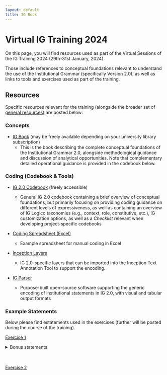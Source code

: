 ```yaml
---
layout: default
title: IG Book
---
```



# Virtual IG Training 2024

On this page, you will find resources used as part of the Virtual Sessions of the IG Training 2024 (29th-31st January, 2024).

Those include references to conceptual foundations relevant to understand the use of the Institutional Grammar (specifically Version 2.0), as well as links to tools and exercises used as part of the training.

## Resources

Specific resources relevant for the training (alongside the broader set of <a href="{{ site.path }}/resources.html">general resources</a>) are posted below:

### Concepts

* [IG Book](https://link.springer.com/book/10.1007/978-3-030-86372-2) (may be freely available depending on your university library subscription)
  * This is the book describing the complete conceptual foundations of the Institutional Grammar 2.0, alongside methodological guidance and discussion of analytical opportunities. Note that complementary detailed operational guidance is provided in the codebook below.

### Coding (Codebook & Tools)

* [IG 2.0 Codebook](https://arxiv.org/abs/2008.08937) (freely accessible)
  * General IG 2.0 codebook containing a brief overview of conceptual foundations, but primarily focusing on providing coding guidance on different levels of expressiveness, as well as containing an overview of IG Logico taxonomies (e.g., context, role, constitutive, etc.), IG customization options, as well as a *Checklist* relevant when developing project-specific codebooks

* [Coding Spreadsheet (Excel)](https://institutionalgrammar.org/wp-content/uploads/2022/11/IG2.0_blank_coding_sheet_v_1.0.xlsx)
  * Example spreadsheet for manual coding in Excel
  
* [Inception Layers](https://github.com/InstitutionalGrammar/IG-Inception-Layers)
  * IG 2.0-specific layers that can be imported into the Inception Text Annotation Tool to support the encoding.

* [IG Parser](https://newinstitutionalgrammar.org/ig-parser)
  * Purpose-built open-source software supporting the generic encoding of institutional statements in IG 2.0, with visual and tabular output formats

### Example Statements

<!--During the course of the training, we will post exemplary statements below.-->

Below please find estatements used in the exercises (further will be posted during the course of the training).

[Exercise 1](https://drive.google.com/file/d/1Yg37p_AvnOFr70FaHVcaU0yPKw6inTC4/view?usp=sharing)

<details>
  <summary>Bonus statements</summary><br/>

Task: Attempt to code the following statements on IG Extended level.

The commission shall modify or delay the implementation of a standard obligation, if the commission determines it is in the public interest to do so.

When implementing the target referred to in the first subparagraph, the relevant Union institutions and the Member States shall prioritise swift and predictable emission reductions and, at the same time, enhance removals by natural sinks.

</details>
</br>
</br>

<!--Coding Solutions: -->

<!--

* Such notification shall provide: (1) A description of each noncompliance; (2) The facts upon which the notification of noncompliance is based; and (3) The date by which the certified operation must rebut or correct each noncompliance and submit supporting documentation of each such correction when correction is possible.


  * [Open in IG Parser (IG Core)](https://ig-parser.newinstitutionalgrammar.org/visual/?rawStmt=Such%20notification%20shall%20provide:%20(1)%20A%20description%20of%20each%20noncompliance%3B%20(2)%20The%20facts%20upon%20which%20the%20notification%20of%20noncompliance%20is%20based%3B%20and%20(3)%20The%20date%20by%20which%20the%20certified%20operation%20must%20rebut%20or%20correct%20each%20noncompliance%20and%20submit%20supporting%20documentation%20of%20each%20such%20correction%20when%20correction%20is%20possible.&codedStmt=Such%20E(notification)%20M(shall)%20F(provide):%20(1)%20A%20P(description%20of%20each%20noncompliance%20[AND]%20facts%20upon%20which%20the%20notification%20of%20noncompliance%20is%20based%20[AND]%20date%20by%20which%20the%20certified%20operation%20must%20rebut%20or%20correct%20by%20which%20the%20certified%20operation%20must%20rebut%20or%20correct%20each%20noncompliance%20and%20submit%20supporting%20documentation%20of%20each%20such%20correction%20when%20correction%20is%20possible).)

  * [Open in IG Parser (IG Extended)](https://ig-parser.newinstitutionalgrammar.org/visual/?rawStmt=Such%20notification%20shall%20provide:%20(1)%20A%20description%20of%20each%20noncompliance%3B%20(2)%20The%20facts%20upon%20which%20the%20notification%20of%20noncompliance%20is%20based%3B%20and%20(3)%20The%20date%20by%20which%20the%20certified%20operation%20must%20rebut%20or%20correct%20each%20noncompliance%20and%20submit%20supporting%20documentation%20of%20each%20such%20correction%20when%20correction%20is%20possible.&codedStmt=Such%20E(notification)%20M(shall)%20F(provide):%20(1)%20A%20P(description%20of%20each%20noncompliance)%3B%20(2)%20The%20P(facts%20upon%20which%20the%20notification%20of%20noncompliance%20is%20based)%3B%20and%20(3)%20The%20P1(date)%20P1,p{by%20which%20the%20A(certified%20operation)%20D(must)%20{I(rebut%20[XOR]%20correct)%20Bdir,p(each)%20Bdir(noncompliance)%20[AND]%20I(submit)%20Bdir,p(supporting)%20Bdir(documentation)%20of%20Bdir,p(each%20such%20correction)%20Cac(when%20correction%20is%20possible)}}.) -->

<!--
* Upon entrance into agreement with organic farmer to serve as his/her certifying agent, organic certifier must inspect farmer's operation within 60 days.

  * [Open in IG Parser (IG Core)](https://ig-parser.newinstitutionalgrammar.org/visual/?rawStmt=Upon%20entrance%20into%20agreement%20with%20organic%20farmer%20to%20serve%20as%20his/her%20certifying%20agent,%20organic%20certifier%20must%20inspect%20farmer%27s%20operation%20within%2060%20days.&codedStmt=Cac(Upon%20entrance%20into%20agreement%20with%20organic%20farmer%20to%20serve%20as%20his/her%20certifying%20agent),%20A(organic%20certifier)%20D(must)%20I(inspect)%20Bdir,p(farmer%27s)%20Bdir(operation)%20Cex(within%2060%20days).)

  * [Open in IG Parser (IG Extended)](https://ig-parser.newinstitutionalgrammar.org/visual/?rawStmt=Upon%20entrance%20into%20agreement%20with%20organic%20farmer%20to%20serve%20as%20his/her%20certifying%20agent,%20organic%20certifier%20must%20inspect%20farmer%27s%20operation%20within%2060%20days.&codedStmt=Cac{Upon%20entrance%20into%20I([enters])%20Bdir(agreement)%20with%20A(organic%20farmer)%20Bdir,p(to%20serve%20as%20his/her%20certifying%20agent)},%20A(organic%20certifier)%20D(must)%20I(inspect)%20Bdir,p(farmer%27s)%20Bdir(operation)%20Cex(within%2060%20days).)
  
* The Program Manager shall send a written notification of proposed suspension or revocation of certification to certified organic farmer.

  * [Open in IG Parser](https://ig-parser.newinstitutionalgrammar.org/visual/?rawStmt=The%20Program%20Manager%20shall%20send%20a%20written%20notification%20of%20proposed%20suspension%20or%20revocation%20of%20certification%20to%20certified%20organic%20farmer&codedStmt=The%20A(Program%20Manager)%20D(shall)%20I(send)%20a%20Bdir,p(written)%20Bdir(notification%20of%20proposed%20(suspension%20[XOR]%20revocation)%20of%20certification)%20to%20Bind,p(certified)%20Bind(organic%20farmer).)

* The expenses of each member of the Commission and of his experts and advisers shall be determined and paid by his own Government.

  * [Open in IG Parser](https://ig-parser.newinstitutionalgrammar.org/visual/?rawStmt=The%20expenses%20of%20each%20member%20of%20the%20Commission%20and%20of%20his%20experts%20and%20advisers%20shall%20be%20determined%20and%20paid%20by%20his%20own%20Government.&codedStmt=The%20Bdir(expenses)%20of%20Bdir,p(each%20member%20of%20the%20Commission%20[AND]%20experts%20[AND]%20advisers)%20D(shall)%20I(be%20determine%20[AND]%20pay)%20by%20his%20own%20A(Government).)
  

* Program managers who believe that a certified operation has violated the Act may pursue revocation proceedings.

  * [Open in IG Parser](https://ig-parser.newinstitutionalgrammar.org/visual/?rawStmt=Program%20managers%20who%20believe%20that%20a%20certified%20operation%20has%20violated%20the%20Act%20may%20pursue%20revocation%20proceedings.&codedStmt=A(Program%20managers)%20A,p(who%20believe%20that%20a%20certified%20operation%20has%20violated%20the%20Act)%20D(may)%20I(pursue)%20Bdir,p(revocation)%20Bdir(proceedings).)
  
* A sailing vessel shall not impede the passage of a vessel that can safely navigate only within a narrow channel or fairway.

  * [Open in IG Parser](https://ig-parser.newinstitutionalgrammar.org/visual/?rawStmt=A%20sailing%20vessel%20shall%20not%20impede%20the%20passage%20of%20a%20vessel%20that%20can%20safely%20navigate%20only%20within%20a%20narrow%20channel%20or%20fairway.&codedStmt=A%20A,p(sailing)%20A(vessel)%20D(shall%20not)%20I(impede)%20the%20Bdir(passage)%20Bdir,p(of%20a%20vessel)%20Bdir,p,p(that%20can%20safely%20navigate%20only%20within%20a%20(narrow%20channel%20[OR]%20fairway)).)-->


[Exercise 2](https://drive.google.com/file/d/1ZHjOkMmJ0S33-lWjGFvE4h0YLqea5Gvp/view?usp=sharing)
